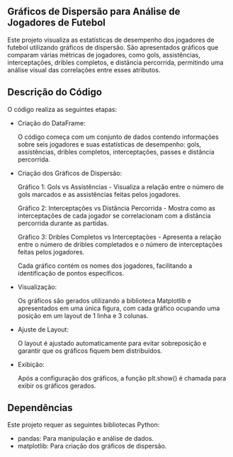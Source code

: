 ## Gráficos de Dispersão para Análise de Jogadores de Futebol
Este projeto visualiza as estatísticas de desempenho dos jogadores de futebol utilizando gráficos de dispersão. São apresentados gráficos que comparam várias métricas de jogadores, como gols, assistências, interceptações, dribles completos, e distância percorrida, permitindo uma análise visual das correlações entre esses atributos.

## Descrição do Código
O código realiza as seguintes etapas:

- Criação do DataFrame:

    O código começa com um conjunto de dados contendo informações sobre seis jogadores e suas estatísticas de desempenho: gols, assistências, dribles completos, interceptações, passes e distância percorrida.

- Criação dos Gráficos de Dispersão:

    Gráfico 1: Gols vs Assistências - Visualiza a relação entre o número de gols marcados e as assistências feitas pelos jogadores.
  
    Gráfico 2: Interceptações vs Distância Percorrida - Mostra como as interceptações de cada jogador se correlacionam com a distância percorrida durante as partidas.
  
    Gráfico 3: Dribles Completos vs Interceptações - Apresenta a relação entre o número de dribles completados e o número de interceptações feitas pelos jogadores.
  
    Cada gráfico contém os nomes dos jogadores, facilitando a identificação de pontos específicos.

- Visualização:

    Os gráficos são gerados utilizando a biblioteca Matplotlib e apresentados em uma única figura, com cada gráfico ocupando uma posição em um layout de 1 linha e 3 colunas.

- Ajuste de Layout:

    O layout é ajustado automaticamente para evitar sobreposição e garantir que os gráficos fiquem bem distribuídos.

- Exibição:

    Após a configuração dos gráficos, a função plt.show() é chamada para exibir os gráficos gerados.

## Dependências 
Este projeto requer as seguintes bibliotecas Python:

- pandas: Para manipulação e análise de dados.
- matplotlib: Para criação dos gráficos de dispersão.
